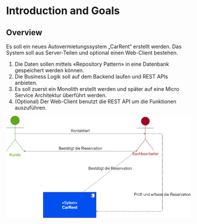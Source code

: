 # Introduction and Goals

## Overview

Es soll ein neues Autovermietungssystem „CarRent“ erstellt werden.
Das System soll aus Server-Teilen und optional einen Web-Client bestehen.

1. Die Daten sollen mittels «Repository Pattern» in eine Datenbank gespeichert werden können. 
2. Die Business Logik soll auf dem Backend laufen und REST APIs anbieten. 
3. Es soll zuerst ein Monolith erstellt werden und später auf eine Micro Service Architektur überführt werden.
4. (Optional) Der Web-Client benutzt die REST API um die Funktionen auszuführen.


<img src="/images/overview.drawio.png" alt="model" width="800"/>